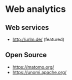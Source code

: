 # Web analytics

## Web services

* http://urlm.de/ (featured)

## Open Source

* https://matomo.org/
* https://unomi.apache.org/
